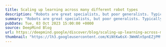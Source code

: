 ```yaml
---
title: Scaling up learning across many different robot types
description: "Robots are great specialists, but poor generalists. Typically, you have to train a model for each task, robot, and environment. Changing a single variable often requires starting from scratch. But what if we could combine the knowledge across robotics and create a way to train a general-purpose robot?"
summary: "Robots are great specialists, but poor generalists. Typically, you have to train a model for each task, robot, and environment. Changing a single variable often requires starting from scratch. But what if we could combine the knowledge across robotics and create a way to train a general-purpose robot?"
pubDate: Tue, 03 Oct 2023 15:00:00 +0000
source: DeepMind Blog
url: https://deepmind.google/discover/blog/scaling-up-learning-across-many-different-robot-types/
thumbnail: "https://lh3.googleusercontent.com/KiNtKw6sX-3WmNln5pnEZjPMfM7VJLg0qe4VshEj_H_oXCI9hb6iGWl1DPx79WBb4EVds8mq2wUq_n9s2Lk8kkWazPtootwAUYBKxBEp64WTcEmXa6U=w1200-h630-n-nu"
---
```



